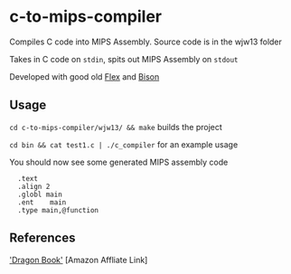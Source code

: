 # c-to-mips-compiler

Compiles C code into MIPS Assembly. Source code is in the wjw13 folder

Takes in C code on `stdin`, spits out MIPS Assembly on `stdout`

Developed with good old [Flex](http://flex.sourceforge.net/) and [Bison](https://www.gnu.org/software/bison/)

## Usage

`cd c-to-mips-compiler/wjw13/ && make` builds the project

`cd bin && cat test1.c | ./c_compiler` for an example usage

You should now see some generated MIPS assembly code 

      .text
      .align 2
      .globl main
      .ent    main
      .type main,@function
      
      
## References

['Dragon Book'](https://amzn.to/2Lib5J6) [Amazon Affliate Link]





